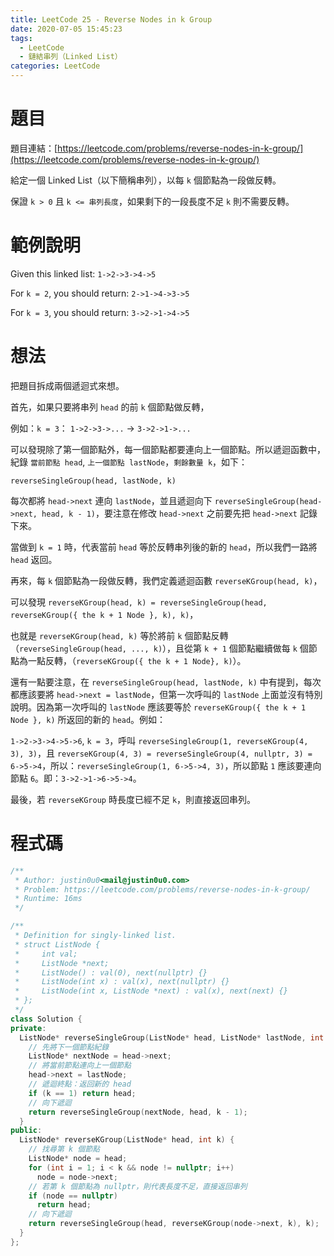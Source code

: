 ```yaml
---
title: LeetCode 25 - Reverse Nodes in k Group
date: 2020-07-05 15:45:23
tags:
  - LeetCode
  - 鏈結串列（Linked List）
categories: LeetCode
---
```


# 題目
題目連結：[https://leetcode.com/problems/reverse-nodes-in-k-group/](https://leetcode.com/problems/reverse-nodes-in-k-group/)

給定一個 Linked List（以下簡稱串列），以每 `k` 個節點為一段做反轉。

保證 `k > 0` 且 `k <= 串列長度`，如果剩下的一段長度不足 `k` 則不需要反轉。

# 範例說明
Given this linked list: `1->2->3->4->5`

For `k = 2`, you should return: `2->1->4->3->5`

For `k = 3`, you should return: `3->2->1->4->5`

<!-- More -->

# 想法

把題目拆成兩個遞迴式來想。

首先，如果只要將串列 `head` 的前 `k` 個節點做反轉，

例如：`k = 3`： `1->2->3->...` -> `3->2->1->...`

可以發現除了第一個節點外，每一個節點都要連向上一個節點。所以遞迴函數中，紀錄 `當前節點 head`, `上一個節點 lastNode`，`剩餘數量 k`，如下：

`reverseSingleGroup(head, lastNode, k)`

每次都將 `head->next` 連向 `lastNode`，並且遞迴向下 `reverseSingleGroup(head->next, head, k - 1)`，要注意在修改 `head->next` 之前要先把 `head->next` 記錄下來。

當做到 `k = 1` 時，代表當前 `head` 等於反轉串列後的新的 `head`，所以我們一路將 `head` 返回。

再來，每 `k` 個節點為一段做反轉，我們定義遞迴函數 `reverseKGroup(head, k)`，

可以發現 `reverseKGroup(head, k) = reverseSingleGroup(head, reverseKGroup({ the k + 1 Node }, k), k)`，

也就是 `reverseKGroup(head, k)` 等於將前 `k` 個節點反轉（`reverseSingleGroup(head, ..., k)`），且從第 `k + 1` 個節點繼續做每 `k` 個節點為一點反轉，（`reverseKGroup({ the k + 1 Node}, k)`）。

還有一點要注意，在 `reverseSingleGroup(head, lastNode, k)` 中有提到，每次都應該要將 `head->next = lastNode`，但第一次呼叫的 `lastNode` 上面並沒有特別說明。因為第一次呼叫的 `lastNode` 應該要等於 `reverseKGroup({ the k + 1 Node }, k)` 所返回的新的 `head`。例如：

`1->2->3->4->5->6`, `k = 3`，呼叫 `reverseSingleGroup(1, reverseKGroup(4, 3), 3)`，且 `reverseKGroup(4, 3) = reverseSingleGroup(4, nullptr, 3) = 6->5->4`，所以：`reverseSingleGroup(1, 6->5->4, 3)`，所以節點 `1` 應該要連向節點 `6`。即：`3->2->1->6->5->4`。

最後，若 `reverseKGroup` 時長度已經不足 `k`，則直接返回串列。

# 程式碼

```cpp
/**
 * Author: justin0u0<mail@justin0u0.com>
 * Problem: https://leetcode.com/problems/reverse-nodes-in-k-group/
 * Runtime: 16ms
 */

/**
 * Definition for singly-linked list.
 * struct ListNode {
 *     int val;
 *     ListNode *next;
 *     ListNode() : val(0), next(nullptr) {}
 *     ListNode(int x) : val(x), next(nullptr) {}
 *     ListNode(int x, ListNode *next) : val(x), next(next) {}
 * };
 */
class Solution {
private:
  ListNode* reverseSingleGroup(ListNode* head, ListNode* lastNode, int k) {
    // 先將下一個節點紀錄
    ListNode* nextNode = head->next;
    // 將當前節點連向上一個節點
    head->next = lastNode;
    // 遞迴終點：返回新的 head
    if (k == 1) return head;
    // 向下遞迴
    return reverseSingleGroup(nextNode, head, k - 1);
  }
public:
  ListNode* reverseKGroup(ListNode* head, int k) {
    // 找尋第 k 個節點
    ListNode* node = head;
    for (int i = 1; i < k && node != nullptr; i++)
      node = node->next;
    // 若第 k 個節點為 nullptr，則代表長度不足，直接返回串列
    if (node == nullptr)
      return head;
    // 向下遞迴
    return reverseSingleGroup(head, reverseKGroup(node->next, k), k);
  }
};

```
